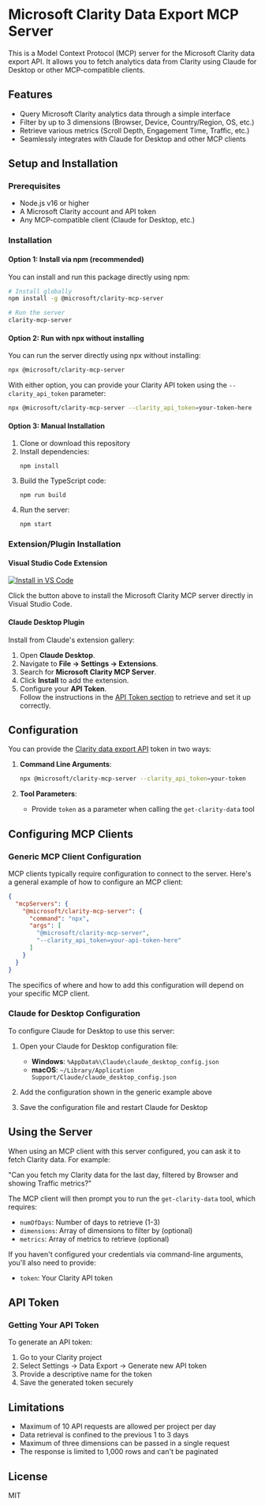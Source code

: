 # Microsoft Clarity Data Export MCP Server

This is a Model Context Protocol (MCP) server for the Microsoft Clarity data export API. It allows you to fetch analytics data from Clarity using Claude for Desktop or other MCP-compatible clients.

## Features

- Query Microsoft Clarity analytics data through a simple interface
- Filter by up to 3 dimensions (Browser, Device, Country/Region, OS, etc.)
- Retrieve various metrics (Scroll Depth, Engagement Time, Traffic, etc.)
- Seamlessly integrates with Claude for Desktop and other MCP clients

## Setup and Installation

### Prerequisites

- Node.js v16 or higher
- A Microsoft Clarity account and API token
- Any MCP-compatible client (Claude for Desktop, etc.)

### Installation

#### Option 1: Install via npm (recommended)

You can install and run this package directly using npm:

```bash
# Install globally
npm install -g @microsoft/clarity-mcp-server

# Run the server
clarity-mcp-server
```

#### Option 2: Run with npx without installing

You can run the server directly using npx without installing:

```bash
npx @microsoft/clarity-mcp-server
```

With either option, you can provide your Clarity API token using the `--clarity_api_token` parameter:

```bash
npx @microsoft/clarity-mcp-server --clarity_api_token=your-token-here
```

#### Option 3: Manual Installation

1. Clone or download this repository
2. Install dependencies:
   ```
   npm install
   ```
3. Build the TypeScript code:
   ```
   npm run build
   ```
4. Run the server:
   ```
   npm start
   ```
### Extension/Plugin Installation 

#### Visual Studio Code Extension

[<img src="https://img.shields.io/badge/VS_Code-VS_Code?style=flat-square&label=Install+Server&color=0098FF" alt="Install in VS Code">](https://insiders.vscode.dev/redirect?url=vscode%3Amcp%2Finstall%3F%257B%2522name%2522%253A%2522clarity-server%2522%252C%2522command%2522%253A%2522npx%2522%252C%2522args%2522%253A%255B%2522%2540microsoft%252Fclarity-mcp-server%2522%255D%257D) 

Click the button above to install the Microsoft Clarity MCP server directly in Visual Studio Code.

#### Claude Desktop Plugin
Install from Claude's extension gallery:
1. Open **Claude Desktop**.
2. Navigate to **File → Settings → Extensions**. 
3. Search for **Microsoft Clarity MCP Server**.
4. Click **Install** to add the extension.
5. Configure your **API Token**.<br>
Follow the instructions in the [API Token section](https://github.com/microsoft/clarity-mcp-server#api-token) to retrieve and set it up correctly.

## Configuration

You can provide the [Clarity data export API](https://learn.microsoft.com/en-us/clarity/setup-and-installation/clarity-data-export-api) token in two ways:

1. **Command Line Arguments**:
   ```bash
   npx @microsoft/clarity-mcp-server --clarity_api_token=your-token
   ```

2. **Tool Parameters**:
   - Provide `token` as a parameter when calling the `get-clarity-data` tool

## Configuring MCP Clients

### Generic MCP Client Configuration

MCP clients typically require configuration to connect to the server. Here's a general example of how to configure an MCP client:

```json
{
  "mcpServers": {
    "@microsoft/clarity-mcp-server": {
      "command": "npx",
      "args": [
        "@microsoft/clarity-mcp-server",
        "--clarity_api_token=your-api-token-here"
      ]
    }
  }
}
```

The specifics of where and how to add this configuration will depend on your specific MCP client.

### Claude for Desktop Configuration

To configure Claude for Desktop to use this server:

1. Open your Claude for Desktop configuration file:
   - **Windows**: `%AppData%\Claude\claude_desktop_config.json`
   - **macOS**: `~/Library/Application Support/Claude/claude_desktop_config.json`

2. Add the configuration shown in the generic example above

3. Save the configuration file and restart Claude for Desktop

## Using the Server

When using an MCP client with this server configured, you can ask it to fetch Clarity data. For example:

"Can you fetch my Clarity data for the last day, filtered by Browser and showing Traffic metrics?"

The MCP client will then prompt you to run the `get-clarity-data` tool, which requires:
- `numOfDays`: Number of days to retrieve (1-3)
- `dimensions`: Array of dimensions to filter by (optional)
- `metrics`: Array of metrics to retrieve (optional)

If you haven't configured your credentials via command-line arguments, you'll also need to provide:
- `token`: Your Clarity API token

## API Token

### Getting Your API Token

To generate an API token:

1. Go to your Clarity project
2. Select Settings → Data Export → Generate new API token
3. Provide a descriptive name for the token
4. Save the generated token securely

## Limitations

- Maximum of 10 API requests are allowed per project per day
- Data retrieval is confined to the previous 1 to 3 days
- Maximum of three dimensions can be passed in a single request
- The response is limited to 1,000 rows and can't be paginated

## License

MIT
